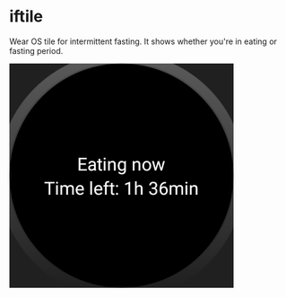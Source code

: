 # iftile
Wear OS tile for intermittent fasting. It shows whether you're in eating or fasting period.

![screenshot](./screenshot.png)
